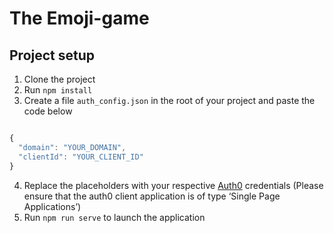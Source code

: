 # The Emoji-game

## Project setup

1. Clone the project
2. Run `npm install`
3. Create a file `auth_config.json` in the root of your project and paste the code below

```javascript

{
  "domain": "YOUR_DOMAIN",
  "clientId": "YOUR_CLIENT_ID"
}

```
4. Replace the placeholders with your respective [Auth0](https://auth0.com) credentials (Please ensure that the auth0 client application is of type ‘Single Page Applications’)
5. Run `npm run serve` to launch the application
